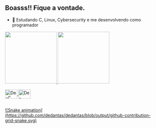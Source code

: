 ## Boasss!! Fique a vontade.

- 🌱 Estudando C, Linux, Cybersecurity e me desenvolvendo como programador
<div>
  <a href="https://github.com/dedantas">
  <img height="170em" src="https://github-readme-stats.vercel.app/api?username=dedantas&show_icons=true&theme=nightowl&include_all_commits=true&count_private=true"/>
  <img height="170em" src="https://github-readme-stats.vercel.app/api/top-langs/?username=dedantas&layout=compact&langs_count=16&theme=nightowl"/>
</div>

<div style="display: inline_block"><br>
  <img align="center" alt="De-C" height="30" width="40" src="https://cdn.jsdelivr.net/gh/devicons/devicon@latest/icons/c/c-original.svg">
  <img align="center" alt="De-Linux" height="30" width="40" src="https://cdn.jsdelivr.net/gh/devicons/devicon@latest/icons/linux/linux-original.svg">
</div>

##

<div>
  ![Snake animation](https://github.com/dedantas/dedantas/blob/output/github-contribution-grid-snake.svg)
  
</div>
          
